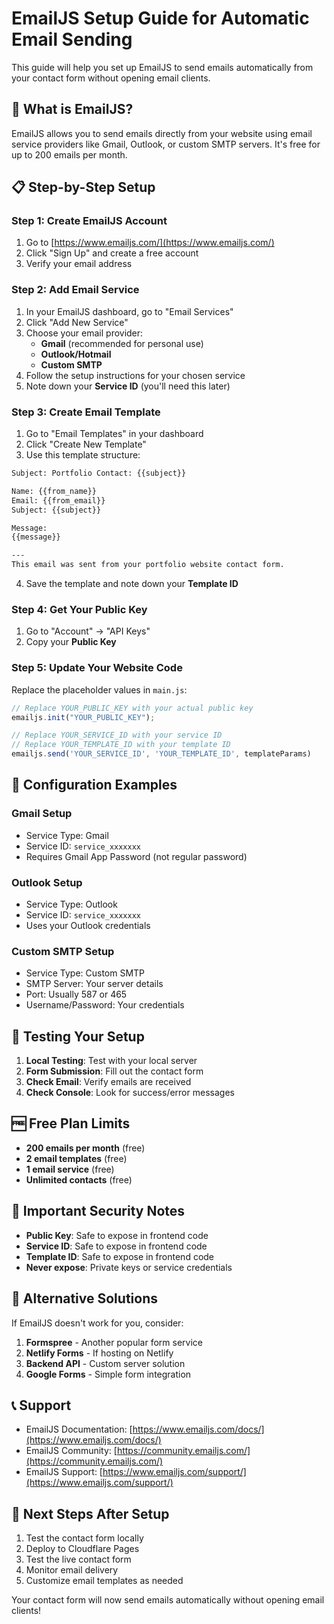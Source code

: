 # EmailJS Setup Guide for Automatic Email Sending

This guide will help you set up EmailJS to send emails automatically from your contact form without opening email clients.

## 🚀 **What is EmailJS?**

EmailJS allows you to send emails directly from your website using email service providers like Gmail, Outlook, or custom SMTP servers. It's free for up to 200 emails per month.

## 📋 **Step-by-Step Setup**

### **Step 1: Create EmailJS Account**
1. Go to [https://www.emailjs.com/](https://www.emailjs.com/)
2. Click "Sign Up" and create a free account
3. Verify your email address

### **Step 2: Add Email Service**
1. In your EmailJS dashboard, go to "Email Services"
2. Click "Add New Service"
3. Choose your email provider:
   - **Gmail** (recommended for personal use)
   - **Outlook/Hotmail**
   - **Custom SMTP**
4. Follow the setup instructions for your chosen service
5. Note down your **Service ID** (you'll need this later)

### **Step 3: Create Email Template**
1. Go to "Email Templates" in your dashboard
2. Click "Create New Template"
3. Use this template structure:

```html
Subject: Portfolio Contact: {{subject}}

Name: {{from_name}}
Email: {{from_email}}
Subject: {{subject}}

Message:
{{message}}

---
This email was sent from your portfolio website contact form.
```

4. Save the template and note down your **Template ID**

### **Step 4: Get Your Public Key**
1. Go to "Account" → "API Keys"
2. Copy your **Public Key**

### **Step 5: Update Your Website Code**
Replace the placeholder values in `main.js`:

```javascript
// Replace YOUR_PUBLIC_KEY with your actual public key
emailjs.init("YOUR_PUBLIC_KEY");

// Replace YOUR_SERVICE_ID with your service ID
// Replace YOUR_TEMPLATE_ID with your template ID
emailjs.send('YOUR_SERVICE_ID', 'YOUR_TEMPLATE_ID', templateParams)
```

## 🔧 **Configuration Examples**

### **Gmail Setup**
- Service Type: Gmail
- Service ID: `service_xxxxxxx`
- Requires Gmail App Password (not regular password)

### **Outlook Setup**
- Service Type: Outlook
- Service ID: `service_xxxxxxx`
- Uses your Outlook credentials

### **Custom SMTP Setup**
- Service Type: Custom SMTP
- SMTP Server: Your server details
- Port: Usually 587 or 465
- Username/Password: Your credentials

## 📱 **Testing Your Setup**

1. **Local Testing**: Test with your local server
2. **Form Submission**: Fill out the contact form
3. **Check Email**: Verify emails are received
4. **Check Console**: Look for success/error messages

## 🆓 **Free Plan Limits**

- **200 emails per month** (free)
- **2 email templates** (free)
- **1 email service** (free)
- **Unlimited contacts** (free)

## 🚨 **Important Security Notes**

- **Public Key**: Safe to expose in frontend code
- **Service ID**: Safe to expose in frontend code
- **Template ID**: Safe to expose in frontend code
- **Never expose**: Private keys or service credentials

## 🔄 **Alternative Solutions**

If EmailJS doesn't work for you, consider:

1. **Formspree** - Another popular form service
2. **Netlify Forms** - If hosting on Netlify
3. **Backend API** - Custom server solution
4. **Google Forms** - Simple form integration

## 📞 **Support**

- EmailJS Documentation: [https://www.emailjs.com/docs/](https://www.emailjs.com/docs/)
- EmailJS Community: [https://community.emailjs.com/](https://community.emailjs.com/)
- EmailJS Support: [https://www.emailjs.com/support/](https://www.emailjs.com/support/)

## 🎯 **Next Steps After Setup**

1. Test the contact form locally
2. Deploy to Cloudflare Pages
3. Test the live contact form
4. Monitor email delivery
5. Customize email templates as needed

Your contact form will now send emails automatically without opening email clients!
